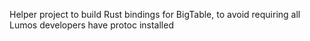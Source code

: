 Helper project to build Rust bindings for BigTable, to avoid requiring all
Lumos developers have protoc installed
